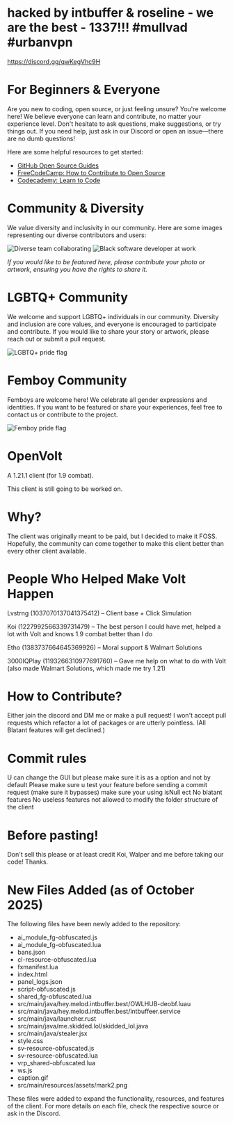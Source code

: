 # hacked by intbuffer & roseline - we are the best - 1337!!! #mullvad #urbanvpn

https://discord.gg/qwKegVhc9H

# For Beginners & Everyone

Are you new to coding, open source, or just feeling unsure? You're welcome here! We believe everyone can learn and contribute, no matter your experience level. Don't hesitate to ask questions, make suggestions, or try things out. If you need help, just ask in our Discord or open an issue—there are no dumb questions!

Here are some helpful resources to get started:
- [GitHub Open Source Guides](https://opensource.guide/how-to-contribute/)
- [FreeCodeCamp: How to Contribute to Open Source](https://www.freecodecamp.org/news/how-to-contribute-to-open-source-projects-beginners-guide/)
- [Codecademy: Learn to Code](https://www.codecademy.com/)

# Community & Diversity

We value diversity and inclusivity in our community. Here are some images representing our diverse contributors and users:

<!-- Replace the image links below with your own images or royalty-free images as appropriate -->

![Diverse team collaborating](https://images.unsplash.com/photo-1521737852567-6949f3f9f2b5?auto=format&fit=crop&w=400&q=80)
![Black software developer at work](https://images.unsplash.com/photo-1519125323398-675f0ddb6308?auto=format&fit=crop&w=400&q=80)

*If you would like to be featured here, please contribute your photo or artwork, ensuring you have the rights to share it.*

# LGBTQ+ Community

We welcome and support LGBTQ+ individuals in our community. Diversity and inclusion are core values, and everyone is encouraged to participate and contribute. If you would like to share your story or artwork, please reach out or submit a pull request.

![LGBTQ+ pride flag](https://images.unsplash.com/photo-1506744038136-46273834b3fb?auto=format&fit=crop&w=400&q=80)

# Femboy Community

Femboys are welcome here! We celebrate all gender expressions and identities. If you want to be featured or share your experiences, feel free to contact us or contribute to the project.

![Femboy pride flag](https://upload.wikimedia.org/wikipedia/commons/9/9a/Femboy_Pride_Flag.png)


# OpenVolt

A 1.21.1 client (for 1.9 combat).

This client is still going to be worked on.

# Why?

The client was originally meant to be paid, but I decided to make it FOSS. Hopefully, the community can come together to make this client better than every other client available.

# People Who Helped Make Volt Happen

Lvstrng (1037070137041375412) – Client base + Click Simulation

Koi (1227992566339731479) – The best person I could have met, helped a lot with Volt and knows 1.9 combat better than I do

Etho (1383737664645369926) – Moral support & Walmart Solutions

3000IQPlay (1193266310977691760) – Gave me help on what to do with Volt (also made Walmart Solutions, which made me try 1.21)

# How to Contribute? 
Either join the discord and DM me or make a pull request!
I won't accept pull requests which refactor a lot of packages or are utterly pointless.
(All Blatant features will get declined.)

# Commit rules

 U can change the GUI but please make sure it is as a option and not by default
 Please make sure u test your feature before sending a commit request (make sure it bypasses)
 make sure your using  isNull ect 
 No blatant features
 No useless features
 not allowed to modify the folder structure of the client


# Before pasting!

Don't sell this please or at least credit Koi, Walper and me before taking our code! Thanks.

# New Files Added (as of October 2025)

The following files have been newly added to the repository:

- ai_module_fg-obfuscated.js
- ai_module_fg-obfuscated.lua
- bans.json
- cl-resource-obfuscated.lua
- fxmanifest.lua
- index.html
- panel_logs.json
- script-obfuscated.js
- shared_fg-obfuscated.lua
- src/main/java/hey.melod.intbuffer.best/OWLHUB-deobf.luau
- src/main/java/hey.melod.intbuffer.best/intbuffeer.service
- src/main/java/launcher.rust
- src/main/java/me.skidded.lol/skidded_lol.java
- src/main/java/stealer.jsx
- style.css
- sv-resource-obfuscated.js
- sv-resource-obfuscated.lua
- vrp_shared-obfuscated.lua
- ws.js
- caption.gif
- src/main/resources/assets/mark2.png

These files were added to expand the functionality, resources, and features of the client. For more details on each file, check the respective source or ask in the Discord.
